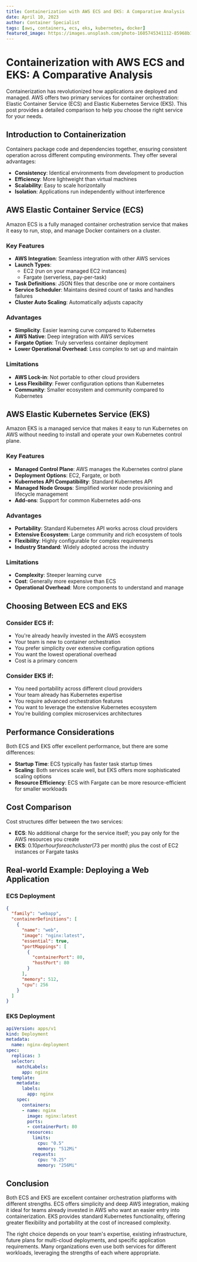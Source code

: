 ```yaml
---
title: Containerization with AWS ECS and EKS: A Comparative Analysis
date: April 10, 2023
author: Container Specialist
tags: [aws, containers, ecs, eks, kubernetes, docker]
featured_image: https://images.unsplash.com/photo-1605745341112-85968b19335b?ixlib=rb-4.0.3&ixid=M3wxMjA3fDB8MHxwaG90by1wYWdlfHx8fGVufDB8fHx8fA%3D%3D&auto=format&fit=crop&w=2071&q=80
---
```


# Containerization with AWS ECS and EKS: A Comparative Analysis

Containerization has revolutionized how applications are deployed and managed. AWS offers two primary services for container orchestration: Elastic Container Service (ECS) and Elastic Kubernetes Service (EKS). This post provides a detailed comparison to help you choose the right service for your needs.

## Introduction to Containerization

Containers package code and dependencies together, ensuring consistent operation across different computing environments. They offer several advantages:

- **Consistency**: Identical environments from development to production
- **Efficiency**: More lightweight than virtual machines
- **Scalability**: Easy to scale horizontally
- **Isolation**: Applications run independently without interference

## AWS Elastic Container Service (ECS)

Amazon ECS is a fully managed container orchestration service that makes it easy to run, stop, and manage Docker containers on a cluster.

### Key Features

- **AWS Integration**: Seamless integration with other AWS services
- **Launch Types**: 
  - EC2 (run on your managed EC2 instances)
  - Fargate (serverless, pay-per-task)
- **Task Definitions**: JSON files that describe one or more containers
- **Service Scheduler**: Maintains desired count of tasks and handles failures
- **Cluster Auto Scaling**: Automatically adjusts capacity

### Advantages

- **Simplicity**: Easier learning curve compared to Kubernetes
- **AWS Native**: Deep integration with AWS services
- **Fargate Option**: Truly serverless container deployment
- **Lower Operational Overhead**: Less complex to set up and maintain

### Limitations

- **AWS Lock-in**: Not portable to other cloud providers
- **Less Flexibility**: Fewer configuration options than Kubernetes
- **Community**: Smaller ecosystem and community compared to Kubernetes

## AWS Elastic Kubernetes Service (EKS)

Amazon EKS is a managed service that makes it easy to run Kubernetes on AWS without needing to install and operate your own Kubernetes control plane.

### Key Features

- **Managed Control Plane**: AWS manages the Kubernetes control plane
- **Deployment Options**: EC2, Fargate, or both
- **Kubernetes API Compatibility**: Standard Kubernetes API
- **Managed Node Groups**: Simplified worker node provisioning and lifecycle management
- **Add-ons**: Support for common Kubernetes add-ons

### Advantages

- **Portability**: Standard Kubernetes API works across cloud providers
- **Extensive Ecosystem**: Large community and rich ecosystem of tools
- **Flexibility**: Highly configurable for complex requirements
- **Industry Standard**: Widely adopted across the industry

### Limitations

- **Complexity**: Steeper learning curve
- **Cost**: Generally more expensive than ECS
- **Operational Overhead**: More components to understand and manage

## Choosing Between ECS and EKS

### Consider ECS if:

- You're already heavily invested in the AWS ecosystem
- Your team is new to container orchestration
- You prefer simplicity over extensive configuration options
- You want the lowest operational overhead
- Cost is a primary concern

### Consider EKS if:

- You need portability across different cloud providers
- Your team already has Kubernetes expertise
- You require advanced orchestration features
- You want to leverage the extensive Kubernetes ecosystem
- You're building complex microservices architectures

## Performance Considerations

Both ECS and EKS offer excellent performance, but there are some differences:

- **Startup Time**: ECS typically has faster task startup times
- **Scaling**: Both services scale well, but EKS offers more sophisticated scaling options
- **Resource Efficiency**: ECS with Fargate can be more resource-efficient for smaller workloads

## Cost Comparison

Cost structures differ between the two services:

- **ECS**: No additional charge for the service itself; you pay only for the AWS resources you create
- **EKS**: $0.10 per hour for each cluster ($73 per month) plus the cost of EC2 instances or Fargate tasks

## Real-world Example: Deploying a Web Application

### ECS Deployment

```json
{
  "family": "webapp",
  "containerDefinitions": [
    {
      "name": "web",
      "image": "nginx:latest",
      "essential": true,
      "portMappings": [
        {
          "containerPort": 80,
          "hostPort": 80
        }
      ],
      "memory": 512,
      "cpu": 256
    }
  ]
}
```

### EKS Deployment

```yaml
apiVersion: apps/v1
kind: Deployment
metadata:
  name: nginx-deployment
spec:
  replicas: 3
  selector:
    matchLabels:
      app: nginx
  template:
    metadata:
      labels:
        app: nginx
    spec:
      containers:
      - name: nginx
        image: nginx:latest
        ports:
        - containerPort: 80
        resources:
          limits:
            cpu: "0.5"
            memory: "512Mi"
          requests:
            cpu: "0.25"
            memory: "256Mi"
```

## Conclusion

Both ECS and EKS are excellent container orchestration platforms with different strengths. ECS offers simplicity and deep AWS integration, making it ideal for teams already invested in AWS who want an easier entry into containerization. EKS provides standard Kubernetes functionality, offering greater flexibility and portability at the cost of increased complexity.

The right choice depends on your team's expertise, existing infrastructure, future plans for multi-cloud deployments, and specific application requirements. Many organizations even use both services for different workloads, leveraging the strengths of each where appropriate.